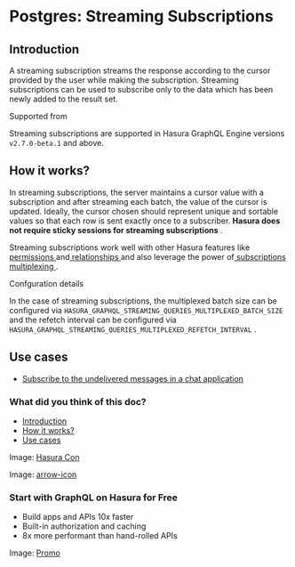 # Postgres: Streaming Subscriptions

## Introduction​

A streaming subscription streams the response according to the cursor provided by the user while making the
subscription. Streaming subscriptions can be used to subscribe only to the data which has been newly added to the result
set.

Supported from

Streaming subscriptions are supported in Hasura GraphQL Engine versions `v2.7.0-beta.1` and above.

## How it works?​

In streaming subscriptions, the server maintains a cursor value with a subscription and after streaming each batch, the
value of the cursor is updated. Ideally, the cursor chosen should represent unique and sortable values so that each row
is sent exactly once to a subscriber. **Hasura does not require sticky sessions for streaming subscriptions** .

Streaming subscriptions work well with other Hasura features like[ permissions ](https://hasura.io/docs/latest/auth/authorization/permissions/row-level-permissions/)and[ relationships ](https://hasura.io/docs/latest/schema/postgres/table-relationships/index/#table-relationships)and also leverage the power of[ subscriptions multiplexing ](https://hasura.io/docs/latest/subscriptions/postgres/livequery/execution/#subscription-multiplexing).

Confguration details

In the case of streaming subscriptions, the multiplexed batch size can be configured via `HASURA_GRAPHQL_STREAMING_QUERIES_MULTIPLEXED_BATCH_SIZE` and the refetch interval can be configured via `HASURA_GRAPHQL_STREAMING_QUERIES_MULTIPLEXED_REFETCH_INTERVAL` .

## Use cases​

- [ Subscribe to the undelivered messages in a chat application ](https://hasura.io/docs/latest/subscriptions/postgres/streaming/use-cases/)


### What did you think of this doc?

- [ Introduction ](https://hasura.io/docs/latest/subscriptions/postgres/streaming/index/#introduction)
- [ How it works? ](https://hasura.io/docs/latest/subscriptions/postgres/streaming/index/#how-it-works)
- [ Use cases ](https://hasura.io/docs/latest/subscriptions/postgres/streaming/index/#use-cases)


Image: [ Hasura Con ](https://res.cloudinary.com/dh8fp23nd/image/upload/v1686154570/hasura-con-2023/has-con-light-date_r2a2ud.png)

Image: [ arrow-icon ](https://res.cloudinary.com/dh8fp23nd/image/upload/v1683723549/main-web/chevron-right_ldbi7d.png)

### Start with GraphQL on Hasura for Free

- Build apps and APIs 10x faster
- Built-in authorization and caching
- 8x more performant than hand-rolled APIs


Image: [ Promo ](https://hasura.io/docs/assets/images/hasura-free-ff60e409244e0ea12b5a3045d1a9096b.png)